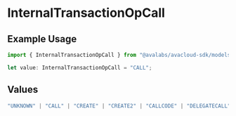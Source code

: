 # InternalTransactionOpCall

## Example Usage

```typescript
import { InternalTransactionOpCall } from "@avalabs/avacloud-sdk/models/components";

let value: InternalTransactionOpCall = "CALL";
```

## Values

```typescript
"UNKNOWN" | "CALL" | "CREATE" | "CREATE2" | "CALLCODE" | "DELEGATECALL" | "STATICCALL"
```
